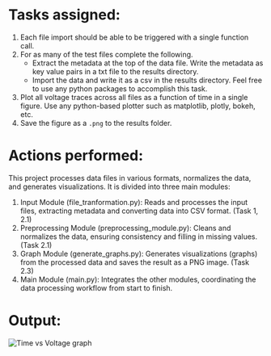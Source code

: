 # Tasks assigned:
1. Each file import should be able to be triggered with a single function call.
2. For as many of the test files complete the following.
   * Extract the metadata at the top of the data file. Write the metadata as key value pairs in a txt file to the results directory.
   * Import the data and write it as a csv in the results directory. Feel free to use any python packages to accomplish this task.
3. Plot all voltage traces across all files as a function of time in a single figure. Use any python-based plotter such as matplotlib, plotly, bokeh, etc.
4. Save the figure as a `.png` to the results folder.


# Actions performed:

This project processes data files in various formats, normalizes the data, and generates visualizations. It is divided into three main modules:

1) Input Module (file_tranformation.py): 
Reads and processes the input files, extracting metadata and converting data into CSV format. (Task 1, 2.1)
2) Preprocessing Module (preprocessing_module.py): Cleans and normalizes the data, ensuring consistency and filling in missing values. (Task 2.1)
3) Graph Module (generate_graphs.py): Generates visualizations (graphs) from the processed data and saves the result as a PNG image. (Task 2.3)
4) Main Module (main.py): Integrates the other modules, coordinating the data processing workflow from start to finish.


# Output:
![Time vs Voltage graph](https://github.com/adi9708/File_importer/results/voltage_traces_final.png)

